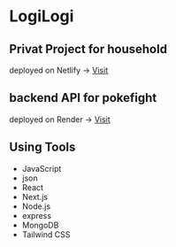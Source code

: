 # LogiLogi
## Privat Project for household
 

deployed on Netlify →
[Visit](https://logologi.netlify.app)



## backend API for pokefight
deployed on Render →
[Visit](https://logilogi.onrender.com)

## Using Tools
- JavaScript
- json
- React
- Next.js
- Node.js
- express
- MongoDB
- Tailwind CSS
